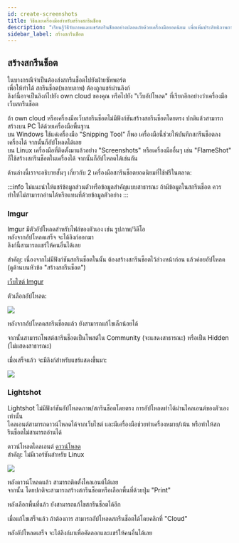```yaml
---
id: create-screenshots
title: วิธีและเครื่องมือสำหรับสร้างสกรีนช็อต
description: "เรียนรู้วิธีจับภาพและแชร์สกรีนช็อตอย่างปลอดภัยด้วยเครื่องมือยอดนิยม เพื่อเพิ่มประสิทธิภาพการสื่อสารกับฝ่ายซัพพอร์ต → เรียนรู้เพิ่มเติมตอนนี้"
sidebar_label: สร้างสกรีนช็อต
---
```


## สร้างสกรีนช็อต

ในบางกรณีจำเป็นต้องส่งสกรีนช็อตไปยังฝ่ายซัพพอร์ต  
เพื่อให้ทำได้ สกรีนช็อต(หลายภาพ) ต้องถูกแชร์ผ่านลิงก์  
ลิงก์นี้อาจเป็นลิงก์ไปยัง own cloud ของคุณ หรือไปยัง "เว็บอัปโหลด" ที่เรียกอีกอย่างว่าเครื่องมือเว็บสกรีนช็อต  

ถ้า own cloud หรือเครื่องมือเว็บสกรีนช็อตไม่มีฟังก์ชันสร้างสกรีนช็อตโดยตรง ปกติแล้วสามารถสร้างบน PC ได้ด้วยเครื่องมือพื้นฐาน  
บน Windows ใช้แค่เครื่องมือ "Snipping Tool" ก็พอ เครื่องมือนี้ช่วยให้บันทึกสกรีนช็อตลงเครื่องได้ จากนั้นก็อัปโหลดได้เลย  
บน Linux เครื่องมือที่ติดตั้งมาแล้วอย่าง "Screenshots" หรือเครื่องมืออื่นๆ เช่น "FlameShot" ก็ใช้สร้างสกรีนช็อตในเครื่องได้ จากนั้นก็อัปโหลดได้เช่นกัน  

ด้านล่างนี้เราจะอธิบายสั้นๆ เกี่ยวกับ 2 เครื่องมือสกรีนช็อตยอดนิยมที่ใช้ฟรีในตลาด:

:::info
ไม่แนะนำให้แชร์ข้อมูลส่วนตัวหรือข้อมูลสำคัญแบบสาธารณะ ถ้ามีข้อมูลในสกรีนช็อต ควรทำให้ไม่สามารถอ่านได้หรือแทนที่ด้วยข้อมูลตัวอย่าง
:::


### Imgur

Imgur มีตัวอัปโหลดสำหรับไฟล์ของตัวเอง เช่น รูปภาพ/วิดีโอ  
หลังจากอัปโหลดเสร็จ จะได้ลิงก์ออกมา  
ลิงก์นี้สามารถแชร์ให้คนอื่นได้เลย  

สำคัญ: เนื่องจากไม่มีฟังก์ชันสกรีนช็อตในนั้น ต้องสร้างสกรีนช็อตไว้ล่วงหน้าก่อน แล้วค่อยอัปโหลด (ดูด้านบนหัวข้อ "สร้างสกรีนช็อต")

[เว็บไซต์ Imgur](https://imgur.com/upload)

ตัวเลือกอัปโหลด:

![](https://screensaver01.zap-hosting.com/index.php/s/4sCEeKkyGEm3EXd/preview)

หลังจากอัปโหลดสกรีนช็อตแล้ว ยังสามารถแก้ไขเล็กน้อยได้

จากนั้นสามารถโพสต์สกรีนช็อตเป็นโพสต์ใน Community (จะแสดงสาธารณะ) หรือเป็น Hidden (ไม่แสดงสาธารณะ)  

เมื่อเสร็จแล้ว จะมีลิงก์สำหรับแชร์แสดงขึ้นมา:

![](https://screensaver01.zap-hosting.com/index.php/s/dJCpsKtka9rHX6T/preview)

### Lightshot

Lightshot ไม่มีฟังก์ชันอัปโหลดภาพ/สกรีนช็อตโดยตรง การอัปโหลดทำได้ผ่านไคลเอนต์ของตัวเองเท่านั้น  
ไคลเอนต์สามารถดาวน์โหลดได้จากเว็บไซต์ และมีเครื่องมือช่วยทำเครื่องหมาย/เน้น หรือทำให้สกรีนช็อตไม่สามารถอ่านได้  

ดาวน์โหลดไคลเอนต์ [ดาวน์โหลด](https://app.prntscr.com/en/)  
สำคัญ: ไม่มีเวอร์ชันสำหรับ Linux  

![](https://screensaver01.zap-hosting.com/index.php/s/iGEccwZZDXqLGKp/preview)

หลังดาวน์โหลดแล้ว สามารถติดตั้งไคลเอนต์ได้เลย  
จากนั้น โดยปกติจะสามารถสร้างสกรีนช็อตหรือเลือกพื้นที่ด้วยปุ่ม "Print"  

หลังเลือกพื้นที่แล้ว ยังสามารถแก้ไขสกรีนช็อตได้อีก  

เมื่อแก้ไขเสร็จแล้ว ถ้าต้องการ สามารถอัปโหลดสกรีนช็อตได้โดยคลิกที่ "Cloud"  

หลังอัปโหลดเสร็จ จะได้ลิงก์มาเพื่อคัดลอกและแชร์ให้คนอื่นได้เลย